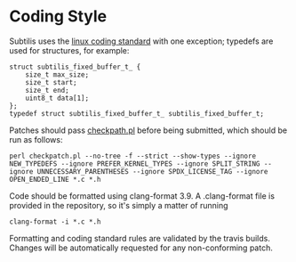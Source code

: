 # Coding Style

Subtilis uses the [linux coding standard](http://www.kernel.org/doc/Documentation/CodingStyle) with one
exception; typedefs are used for structures, for example:

```
struct subtilis_fixed_buffer_t_ {
    size_t max_size;
    size_t start;
    size_t end;
    uint8_t data[1];
};
typedef struct subtilis_fixed_buffer_t_ subtilis_fixed_buffer_t;
```

Patches should pass [checkpath.pl](https://raw.githubusercontent.com/torvalds/linux/master/scripts/checkpatch.pl)  before being submitted, which should be run as follows:

`
perl checkpatch.pl --no-tree -f --strict --show-types --ignore NEW_TYPEDEFS --ignore PREFER_KERNEL_TYPES --ignore SPLIT_STRING --ignore UNNECESSARY_PARENTHESES --ignore SPDX_LICENSE_TAG --ignore OPEN_ENDED_LINE *.c *.h
`

Code should be formatted using clang-format 3.9.  A .clang-format file is provided in
the repository, so it's simply a matter of running

`
clang-format -i *.c *.h
`

Formatting and coding standard rules are validated by the travis builds.  Changes
will be automatically requested for any non-conforming patch.






